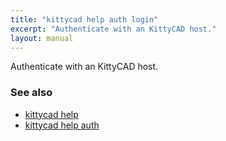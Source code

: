 ```yaml
---
title: "kittycad help auth login"
excerpt: "Authenticate with an KittyCAD host."
layout: manual
---
```


Authenticate with an KittyCAD host.

### See also

* [kittycad help](./kittycad_help)
* [kittycad help auth](./kittycad_help_auth)
